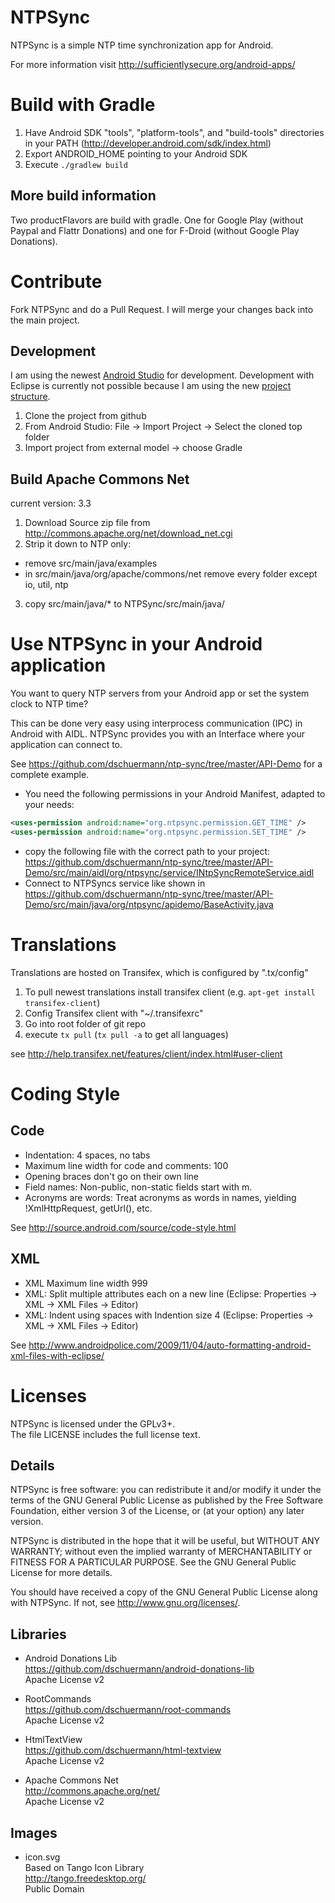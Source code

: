 # NTPSync

NTPSync is a simple NTP time synchronization app for Android. 

For more information visit http://sufficientlysecure.org/android-apps/


# Build with Gradle

1. Have Android SDK "tools", "platform-tools", and "build-tools" directories in your PATH (http://developer.android.com/sdk/index.html)
2. Export ANDROID_HOME pointing to your Android SDK
3. Execute ``./gradlew build``

## More build information

Two productFlavors are build with gradle. One for Google Play (without Paypal and Flattr Donations) and one for F-Droid (without Google Play Donations).

# Contribute

Fork NTPSync and do a Pull Request. I will merge your changes back into the main project.

## Development

I am using the newest [Android Studio](http://developer.android.com/sdk/installing/studio.html) for development. Development with Eclipse is currently not possible because I am using the new [project structure](http://developer.android.com/sdk/installing/studio-tips.html).

1. Clone the project from github
2. From Android Studio: File -> Import Project -> Select the cloned top folder
3. Import project from external model -> choose Gradle

## Build Apache Commons Net

current version: 3.3

1. Download Source zip file from http://commons.apache.org/net/download_net.cgi
2. Strip it down to NTP only:
 * remove src/main/java/examples
 * in src/main/java/org/apache/commons/net remove every folder except io, util, ntp
3. copy src/main/java/* to NTPSync/src/main/java/

# Use NTPSync in your Android application
You want to query NTP servers from your Android app or set the system clock to NTP time?

This can be done very easy using interprocess communication (IPC) in Android with AIDL. NTPSync provides you with an Interface where your application can connect to.

See https://github.com/dschuermann/ntp-sync/tree/master/API-Demo for a complete example.

* You need the following permissions in your Android Manifest, adapted to your needs:
```xml
<uses-permission android:name="org.ntpsync.permission.GET_TIME" />
<uses-permission android:name="org.ntpsync.permission.SET_TIME" />
```

* copy the following file with the correct path to your project: https://github.com/dschuermann/ntp-sync/tree/master/API-Demo/src/main/aidl/org/ntpsync/service/INtpSyncRemoteService.aidl
* Connect to NTPSyncs service like shown in https://github.com/dschuermann/ntp-sync/tree/master/API-Demo/src/main/java/org/ntpsync/apidemo/BaseActivity.java

# Translations

Translations are hosted on Transifex, which is configured by ".tx/config"

1. To pull newest translations install transifex client (e.g. ``apt-get install transifex-client``)
2. Config Transifex client with "~/.transifexrc"
3. Go into root folder of git repo
4. execute ``tx pull`` (``tx pull -a`` to get all languages)

see http://help.transifex.net/features/client/index.html#user-client

# Coding Style

## Code
* Indentation: 4 spaces, no tabs
* Maximum line width for code and comments: 100
* Opening braces don't go on their own line
* Field names: Non-public, non-static fields start with m.
* Acronyms are words: Treat acronyms as words in names, yielding !XmlHttpRequest, getUrl(), etc.

See http://source.android.com/source/code-style.html

## XML
* XML Maximum line width 999
* XML: Split multiple attributes each on a new line (Eclipse: Properties -> XML -> XML Files -> Editor)
* XML: Indent using spaces with Indention size 4 (Eclipse: Properties -> XML -> XML Files -> Editor)

See http://www.androidpolice.com/2009/11/04/auto-formatting-android-xml-files-with-eclipse/

# Licenses
NTPSync is licensed under the GPLv3+.  
The file LICENSE includes the full license text.

## Details
NTPSync is free software: you can redistribute it and/or modify
it under the terms of the GNU General Public License as published by
the Free Software Foundation, either version 3 of the License, or
(at your option) any later version.

NTPSync is distributed in the hope that it will be useful,
but WITHOUT ANY WARRANTY; without even the implied warranty of
MERCHANTABILITY or FITNESS FOR A PARTICULAR PURPOSE.  See the
GNU General Public License for more details.

You should have received a copy of the GNU General Public License
along with NTPSync.  If not, see <http://www.gnu.org/licenses/>.

## Libraries
* Android Donations Lib  
  https://github.com/dschuermann/android-donations-lib  
  Apache License v2

* RootCommands  
  https://github.com/dschuermann/root-commands  
  Apache License v2

* HtmlTextView  
  https://github.com/dschuermann/html-textview  
  Apache License v2

* Apache Commons Net  
  http://commons.apache.org/net/  
  Apache License v2

## Images

* icon.svg  
  Based on Tango Icon Library  
  http://tango.freedesktop.org/  
  Public Domain
